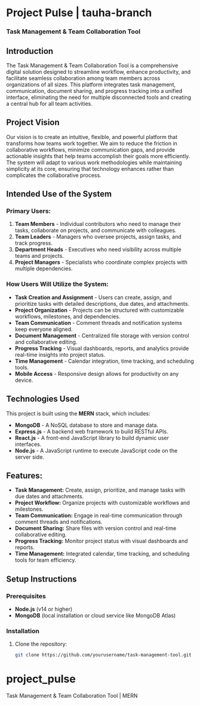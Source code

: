 # Project Pulse | tauha-branch
### Task Management & Team Collaboration Tool

## Introduction
The Task Management & Team Collaboration Tool is a comprehensive digital solution designed to streamline workflow, enhance productivity, and facilitate seamless collaboration among team members across organizations of all sizes. This platform integrates task management, communication, document sharing, and progress tracking into a unified interface, eliminating the need for multiple disconnected tools and creating a central hub for all team activities.

## Project Vision
Our vision is to create an intuitive, flexible, and powerful platform that transforms how teams work together. We aim to reduce the friction in collaborative workflows, minimize communication gaps, and provide actionable insights that help teams accomplish their goals more efficiently. The system will adapt to various work methodologies while maintaining simplicity at its core, ensuring that technology enhances rather than complicates the collaborative process.

## Intended Use of the System

### Primary Users:
1. **Team Members** - Individual contributors who need to manage their tasks, collaborate on projects, and communicate with colleagues.
2. **Team Leaders** - Managers who oversee projects, assign tasks, and track progress.
3. **Department Heads** - Executives who need visibility across multiple teams and projects.
4. **Project Managers** - Specialists who coordinate complex projects with multiple dependencies.

### How Users Will Utilize the System:
- **Task Creation and Assignment** - Users can create, assign, and prioritize tasks with detailed descriptions, due dates, and attachments.
- **Project Organization** - Projects can be structured with customizable workflows, milestones, and dependencies.
- **Team Communication** - Comment threads and notification systems keep everyone aligned.
- **Document Management** - Centralized file storage with version control and collaborative editing.
- **Progress Tracking** - Visual dashboards, reports, and analytics provide real-time insights into project status.
- **Time Management** - Calendar integration, time tracking, and scheduling tools.
- **Mobile Access** - Responsive design allows for productivity on any device.

## Technologies Used

This project is built using the **MERN** stack, which includes:

- **MongoDB** - A NoSQL database to store and manage data.
- **Express.js** - A backend web framework to build RESTful APIs.
- **React.js** - A front-end JavaScript library to build dynamic user interfaces.
- **Node.js** - A JavaScript runtime to execute JavaScript code on the server side.

## Features:
- **Task Management:** Create, assign, prioritize, and manage tasks with due dates and attachments.
- **Project Workflow:** Organize projects with customizable workflows and milestones.
- **Team Communication:** Engage in real-time communication through comment threads and notifications.
- **Document Sharing:** Share files with version control and real-time collaborative editing.
- **Progress Tracking:** Monitor project status with visual dashboards and reports.
- **Time Management:** Integrated calendar, time tracking, and scheduling tools for team efficiency.

## Setup Instructions

### Prerequisites
- **Node.js** (v14 or higher)
- **MongoDB** (local installation or cloud service like MongoDB Atlas)

### Installation

1. Clone the repository:
   ```bash
   git clone https://github.com/yourusername/task-management-tool.git
# project_pulse
 Task Management & Team Collaboration Tool | MERN
